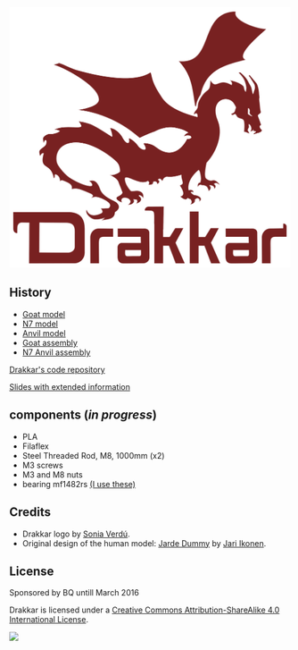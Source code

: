 ![](doc/logo/drakkar.png)

## History

* [Goat model](cad/freecad/goat)
* [N7 model](cad/freecad/n7)
* [Anvil model](cad/freecad/anvil)
* [Goat assembly](goat_assembly.md)
* [N7 Anvil assembly](n7_assembly.md)

[Drakkar's code repository](https://github.com/davidsanfal/drakkar-code)

[Slides with extended information](https://docs.google.com/presentation/d/1ZMLm4qNfcyg3-ecoeMDhc2dMLOijJFQUegxEqDrHt8k/pub?start=false&loop=false&delayms=3000)

## components (*in progress*)

* PLA
* Filaflex
* Steel Threaded Rod, M8, 1000mm (x2)
* M3 screws
* M3 and M8 nuts
* bearing mf1482rs [(I use these)](http://www.rcbearings.co.uk/index.php?route=product/product&product_id=667)

## Credits

* Drakkar logo by [Sonia Verdú](http://www.soniaverdu.es/).
* Original design of the human model: [Jarde Dummy](https://grabcad.com/library/jarde-dummy-1) by [Jari Ikonen](https://grabcad.com/jari.ikonen-2).

## License

Sponsored by BQ untill March 2016

Drakkar is licensed under a [Creative Commons Attribution-ShareAlike 4.0 International License](http://creativecommons.org/licenses/by-sa/4.0/).

![](doc/logo/by-sa.png)
